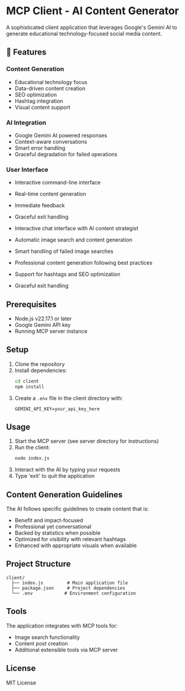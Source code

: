 # MCP Client - AI Content Generator

A sophisticated client application that leverages Google's Gemini AI to generate educational technology-focused social media content.

## 🎯 Features

### Content Generation
- Educational technology focus
- Data-driven content creation
- SEO optimization
- Hashtag integration
- Visual content support

### AI Integration
- Google Gemini AI powered responses
- Context-aware conversations
- Smart error handling
- Graceful degradation for failed operations

### User Interface
- Interactive command-line interface
- Real-time content generation
- Immediate feedback
- Graceful exit handling

- Interactive chat interface with AI content strategist
- Automatic image search and content generation
- Smart handling of failed image searches
- Professional content generation following best practices
- Support for hashtags and SEO optimization
- Graceful exit handling

## Prerequisites

- Node.js v22.17.1 or later
- Google Gemini API key
- Running MCP server instance

## Setup

1. Clone the repository
2. Install dependencies:
   ```bash
   cd client
   npm install
   ```
3. Create a `.env` file in the client directory with:
   ```
   GEMINI_API_KEY=your_api_key_here
   ```

## Usage

1. Start the MCP server (see server directory for instructions)
2. Run the client:
   ```bash
   node index.js
   ```
3. Interact with the AI by typing your requests
4. Type 'exit' to quit the application

## Content Generation Guidelines

The AI follows specific guidelines to create content that is:
- Benefit and impact-focused
- Professional yet conversational
- Backed by statistics when possible
- Optimized for visibility with relevant hashtags
- Enhanced with appropriate visuals when available

## Project Structure

```
client/
  ├── index.js         # Main application file
  ├── package.json     # Project dependencies
  └── .env            # Environment configuration

```

## Tools

The application integrates with MCP tools for:
- Image search functionality
- Content post creation
- Additional extensible tools via MCP server

## License

MIT License
